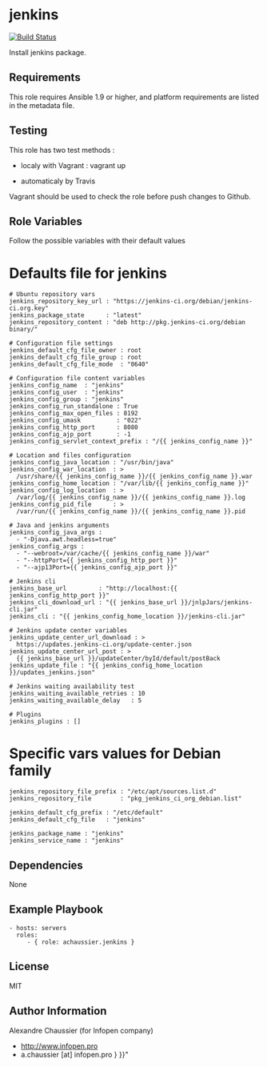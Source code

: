 jenkins
=======

[![Build Status](https://travis-ci.org/infOpen/ansible-role-jenkins.svg?branch=master)](https://travis-ci.org/infOpen/ansible-role-jenkins)

Install jenkins package.

Requirements
------------

This role requires Ansible 1.9 or higher, and platform requirements are listed
in the metadata file.

Testing
-------

This role has two test methods :

- localy with Vagrant :
    vagrant up

- automaticaly by Travis

Vagrant should be used to check the role before push changes to Github.

Role Variables
--------------

Follow the possible variables with their default values

# Defaults file for jenkins

    # Ubuntu repository vars
    jenkins_repository_key_url : "https://jenkins-ci.org/debian/jenkins-ci.org.key"
    jenkins_package_state      : "latest"
    jenkins_repository_content : "deb http://pkg.jenkins-ci.org/debian binary/"

    # Configuration file settings
    jenkins_default_cfg_file_owner : root
    jenkins_default_cfg_file_group : root
    jenkins_default_cfg_file_mode  : "0640"

    # Configuration file content variables
    jenkins_config_name  : "jenkins"
    jenkins_config_user  : "jenkins"
    jenkins_config_group : "jenkins"
    jenkins_config_run_standalone : True
    jenkins_config_max_open_files : 8192
    jenkins_config_umask          : "022"
    jenkins_config_http_port      : 8080
    jenkins_config_ajp_port       : -1
    jenkins_config_servlet_context_prefix : "/{{ jenkins_config_name }}"

    # Location and files configuration
    jenkins_config_java_location : "/usr/bin/java"
    jenkins_config_war_location  : >
      /usr/share/{{ jenkins_config_name }}/{{ jenkins_config_name }}.war
    jenkins_config_home_location : "/var/lib/{{ jenkins_config_name }}"
    jenkins_config_log_location  : >
      /var/log/{{ jenkins_config_name }}/{{ jenkins_config_name }}.log
    jenkins_config_pid_file      : >
      /var/run/{{ jenkins_config_name }}/{{ jenkins_config_name }}.pid

    # Java and jenkins arguments
    jenkins_config_java_args :
      - "-Djava.awt.headless=true"
    jenkins_config_args :
      - "--webroot=/var/cache/{{ jenkins_config_name }}/war"
      - "--httpPort={{ jenkins_config_http_port }}"
      - "--ajp13Port={{ jenkins_config_ajp_port }}"

    # Jenkins cli
    jenkins_base_url         : "http://localhost:{{ jenkins_config_http_port }}"
    jenkins_cli_download_url : "{{ jenkins_base_url }}/jnlpJars/jenkins-cli.jar"
    jenkins_cli : "{{ jenkins_config_home_location }}/jenkins-cli.jar"

    # Jenkins update center variables
    jenkins_update_center_url_download : >
      https://updates.jenkins-ci.org/update-center.json
    jenkins_update_center_url_post : >
      {{ jenkins_base_url }}/updateCenter/byId/default/postBack
    jenkins_update_file : "{{ jenkins_config_home_location }}/updates_jenkins.json"

    # Jenkins waiting availability test
    jenkins_waiting_available_retries : 10
    jenkins_waiting_available_delay   : 5

    # Plugins
    jenkins_plugins : []

# Specific vars values for Debian family

    jenkins_repository_file_prefix : "/etc/apt/sources.list.d"
    jenkins_repository_file        : "pkg_jenkins_ci_org_debian.list"

    jenkins_default_cfg_prefix : "/etc/default"
    jenkins_default_cfg_file   : "jenkins"

    jenkins_package_name : "jenkins"
    jenkins_service_name : "jenkins"

Dependencies
------------

None

Example Playbook
----------------

    - hosts: servers
      roles:
         - { role: achaussier.jenkins }

License
-------

MIT

Author Information
------------------

Alexandre Chaussier (for Infopen company)
- http://www.infopen.pro
- a.chaussier [at] infopen.pro } }}"

